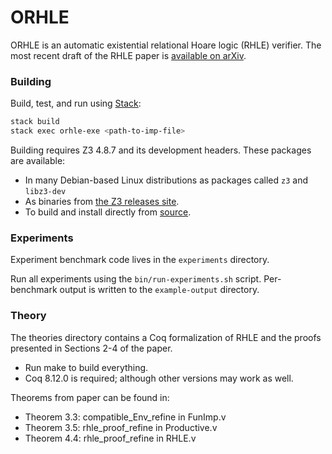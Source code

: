 # ORHLE

ORHLE is an automatic existential relational Hoare logic (RHLE) verifier. The most recent draft of the RHLE paper is [available on arXiv](https://arxiv.org/abs/2002.02904).


### Building

Build, test, and run using [Stack](https://docs.haskellstack.org/en/stable/README):

```bash
stack build
stack exec orhle-exe <path-to-imp-file>
```

Building requires Z3 4.8.7 and its development headers. These packages are
available:
  * In many Debian-based Linux distributions as packages called `z3` and
    `libz3-dev`
  * As binaries from [the Z3 releases site](https://github.com/Z3Prover/z3/releases).
  * To build and install directly from [source](https://github.com/Z3Prover/z3).

### Experiments

Experiment benchmark code lives in the `experiments` directory.

Run all experiments using the `bin/run-experiments.sh` script. Per-benchmark
output is written to the `example-output` directory.

### Theory

The theories directory contains a Coq formalization of RHLE and the proofs presented
in Sections 2-4 of the paper.

* Run make to build everything.
* Coq 8.12.0 is required; although other versions may work as well.

Theorems from paper can be found in:
- Theorem 3.3: compatible_Env_refine in FunImp.v
- Theorem 3.5: rhle_proof_refine in Productive.v
- Theorem 4.4: rhle_proof_refine in RHLE.v
